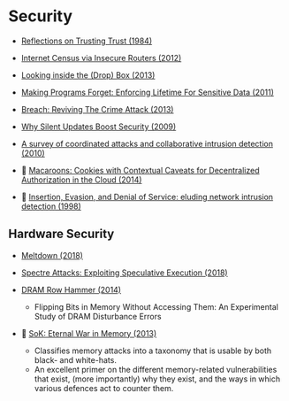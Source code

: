 Security 
===========
* [Reflections on Trusting Trust (1984)](http://www.ece.cmu.edu/~ganger/712.fall02/papers/p761-thompson.pdf)
* [Internet Census via Insecure Routers (2012)](https://www.researchgate.net/publication/279069631_The_Internet_Census_2012_Dataset_An_Ethical_Examination)
* [Looking inside the (Drop) Box (2013)](https://www.usenix.org/system/files/conference/woot13/woot13-kholia.pdf)
* [Making Programs Forget: Enforcing Lifetime For Sensitive Data (2011)](https://www.usenix.org/events/hotos11/tech/final_files/Kannan.pdf)
* [Breach: Reviving The Crime Attack (2013)](http://breachattack.com/resources/BREACH%20-%20SSL,%20gone%20in%2030%20seconds.pdf)
* [Why Silent Updates Boost Security (2009)](http://tik-old.ee.ethz.ch/file/ef72343372ca8659a9ae8a98873167c0/TIKReport302.pdf)
* [A survey of coordinated attacks and collaborative intrusion detection (2010)](https://www.sciencedirect.com/science/article/pii/S016740480900073X)

* :scroll: [Macaroons: Cookies with Contextual Caveats for Decentralized Authorization in the Cloud (2014)](macaroons-cookies-with-contextual-caveats.pdf)
* :scroll: [Insertion, Evasion, and Denial of Service: eluding network intrusion detection (1998)](ids-evasion-ptacek-newsham.pdf)

## Hardware Security

* [Meltdown (2018)](https://meltdownattack.com/meltdown.pdf)
* [Spectre Attacks: Exploiting Speculative Execution (2018)](https://spectreattack.com/spectre.pdf)
* [DRAM Row Hammer (2014)](https://people.inf.ethz.ch/omutlu/pub/dram-row-hammer_isca14.pdf)
   - Flipping Bits in Memory Without Accessing Them: An Experimental Study of DRAM Disturbance Errors

* :scroll: [SoK: Eternal War in Memory (2013)](sok-eternal-war-in-memory.pdf)
   - Classifies memory attacks into a taxonomy that is usable by both black- and white-hats.
   - An excellent primer on the different memory-related vulnerabilities that exist, (more importantly) why they exist, and the ways in which various defences act to counter them.
